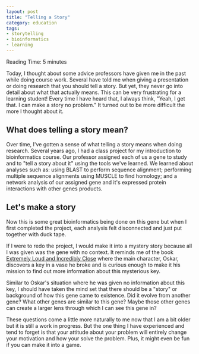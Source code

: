 ```yaml
---
layout: post
title: "Telling a Story"
category: education
tags:
- storytelling
- bioinformatics
- learning
---
```


<span class="octicon octicon-clock"></span> Reading Time: 5 minutes

Today, I thought about some advice professors have given me in the past while
doing course work. Several have told me when giving a presentation or doing
research that you should tell a story. But yet, they never go into detail about
what that actually means. This can be very frustrating for a learning student!
Every time I have heard that, I always think, "Yeah, I get that. I can make a
story no problem." It turned out to be more difficult the more I thought about
it. 

## What does telling a story mean?

Over time, I've gotten a sense of what telling a story means when doing
research. Several years ago, I had a class project for my introduction to
bioinformatics course. Our professor assigned each of us a gene to study and to
"tell a story about it" using the tools we've learned. We learned about analyses
such as: using BLAST to perform sequence alignment; performing multiple sequence
alignments using MUSCLE to find homology; and a network analysis of our assigned
gene and it's expressed protein interactions with other genes products.

<!--break-->

## Let's make a story

Now this is some great bioinformatics being done on this gene but when I first
completed the project, each analysis felt disconnected and just put together with
duck tape. 

If I were to redo the project, I would make it into a mystery story because all
I was given was the gene with no context. It reminds me of the book [Extremely
Loud and Incredibly Close][book] where the main character, Oskar, discovers a
key in a vase he broke and is curious enough to make it his mission to find out
more information about this mysterious key. 

Similar to Oskar's situation where he was given no information about this key,
I should have taken the mind set that there should be a "story" or background of
how this gene came to existence. Did it evolve from another gene? What other
genes are similar to this gene? Maybe those other genes can create a larger lens
through which I can see this gene in? 

These questions come a little more naturally to me now that I am a bit older but
it is still a work in progress. But the one thing I have experienced and tend to
forget is that your attitude about your problem will entirely change your
motivation and how your solve the problem. Plus, it might even be fun if you can
make it into a game.

[book]: https://en.wikipedia.org/wiki/Extremely_Loud_and_Incredibly_Close
